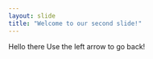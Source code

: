 ```yaml
---
layout: slide
title: "Welcome to our second slide!"
---
```

Hello there 
Use the left arrow to go back!